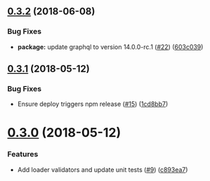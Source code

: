 <a name="0.3.2"></a>
## [0.3.2](https://github.com/zephraph/vue-graphql-loader/compare/v0.3.1...v0.3.2) (2018-06-08)


### Bug Fixes

* **package:** update graphql to version 14.0.0-rc.1 ([#22](https://github.com/zephraph/vue-graphql-loader/issues/22)) ([603c039](https://github.com/zephraph/vue-graphql-loader/commit/603c039))

<a name="0.3.1"></a>
## [0.3.1](https://github.com/zephraph/vue-graphql-loader/compare/v0.3.0...v0.3.1) (2018-05-12)


### Bug Fixes

* Ensure deploy triggers npm release ([#15](https://github.com/zephraph/vue-graphql-loader/issues/15)) ([1cd8bb7](https://github.com/zephraph/vue-graphql-loader/commit/1cd8bb7))

<a name="0.3.0"></a>
# [0.3.0](https://github.com/zephraph/vue-graphql-loader/compare/v0.2.0...v0.3.0) (2018-05-12)


### Features

* Add loader validators and update unit tests ([#9](https://github.com/zephraph/vue-graphql-loader/issues/9)) ([c893ea7](https://github.com/zephraph/vue-graphql-loader/commit/c893ea7))
